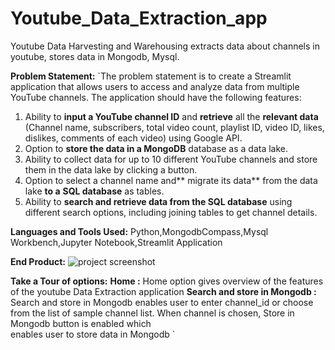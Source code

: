 # Youtube_Data_Extraction_app
Youtube Data Harvesting and Warehousing extracts data about channels in youtube, stores data in Mongodb, Mysql.

**Problem Statement:**
`The problem statement is to create a Streamlit application that allows users to access
and analyze data from multiple YouTube channels. The application should have the
following features:
1. Ability to **input a YouTube channel ID** and **retrieve** all the **relevant data**
(Channel name, subscribers, total video count, playlist ID, video ID, likes,
dislikes, comments of each video) using Google API.
2. Option to **store the data in a MongoDB** database as a data lake.
3. Ability to collect data for up to 10 different YouTube channels and store them in
the data lake by clicking a button.
4. Option to select a channel name and** migrate its data** from the data lake **to a**
**SQL database** as tables.
5. Ability to **search and retrieve data from the SQL database** using different
search options, including joining tables to get channel details.

**Languages and Tools Used:** Python,MongodbCompass,Mysql Workbench,Jupyter Notebook,Streamlit Application

**End Product:**
![project screenshot](https://github.com/KiruthikaParanthaman/Youtube_Data_Extraction_app/assets/141828622/e271a975-d217-41fb-ba4f-5d0a11a49f79)

**Take a Tour of options:**
**Home :** Home option gives overview of the features of the youtube Data Extraction application
**Search and store in Mongodb :** Search and store in Mongodb enables user to enter channel_id or choose from the list of sample channel list. When channel is chosen, Store in Mongodb button is enabled which   
  enables user to store data in Mongodb
`
